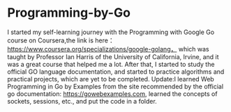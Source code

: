 # Programming-by-Go
I started my self-learning journey with the Programming with Google Go course on Coursera,the link is here：https://www.coursera.org/specializations/google-golang， which was taught by Professor Ian Harris of the University of California, Irvine, and it was a great course that helped me a lot. After that, I started to study the official GO language documentation, and started to practice algorithms and practical projects, which are yet to be completed.
Update:I learned Web Programming in Go by Examples from the site recommended by the official go documentation: https://gowebexamples.com, learned the concepts of sockets, sessions, etc., and put the code in a folder.
